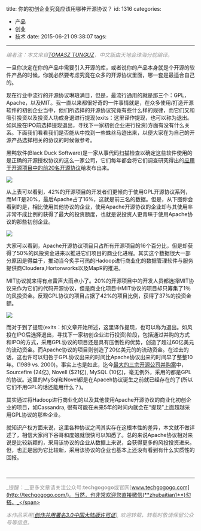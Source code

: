 title: 你的初创企业究竟应该用哪种开源协议？
id: 1316
categories:
  - 产品
  - 创业
  - 技术
date: 2015-06-21 09:38:07
tags:
---

<span style="color: #999999;">_编者注：本文来自[TOMASZ TUNGUZ](http://tomtunguz.com/images/dollars_raised_by_oss_license.png)，中文版由天地会珠海分舵编译。_</span>

一旦你决定在你的产品中需要引入开源的库，或者说你的产品本身就是个开源的软件产品的时候，你就必然要考虑究竟在众多的开源协议里面，哪一套是最适合自己的。

现在行业中流行的开源协议琳琅满目，但是，最流行通用的就是那三个：GPL，Apache，以及MIT。我一直以来都很好奇的一件事情就是，在众多使用/打造开源软件的初创企业当中，他们所选择的开源协议究竟有些什么样的规律，而它们又和吸引投资以及投资人功成身退进行提现(exits：这里译作提现，也可以称为退出。如风投在IPO前选择提现退出，寻找下一家初创企业进行投资)方面有没有什么关系。下面我们看看我们是否能从中找到一些蛛丝马迹出来，以便大家在为自己的开源产品选择相关的协议的时候做参考。

黑鸭软件(Black Duck Software)是一家从事代码扫描检查以确定这些软件使用的是正确的开源授权协议的这么一家公司，它们每年都会将它们调查研究得出的[应用于开源项目中的前20名开源协议](https://www.blackducksoftware.com/resources/data/top-20-open-source-licenses)给发布出来。

![](http://upload-images.jianshu.io/upload_images/264714-80e769229e1f517a.png?imageMogr2/auto-orient/strip%7CimageView2/2/w/1240)

从上表可以看到，42%的开源项目的开发者们更倾向于使用GPL开源协议系列，而MIT是20%，最后Apache占了16%，这就是前三名的数据。但是，从下图你会看到的是，相比使用其他协议的企业，使用Apache开源协议的企业却与其使用率非常不成比例的获得了最大的投资额度，也就是说投资人更青睐于使用Apache协议的那些初创企业。

![](http://tomtunguz.com/images/dollars_raised_by_oss_license.png)

大家可以看到，Apache开源协议项目只占所有开源项目的16个百分比，但是却获得了50%的风投资金进来以推进它们项目的商业化进程。其实这个数据很大一部分原因是得益于，推动当今炙手可热的Hadoop进行商业化的数据管理软件与服务提供商Cloudera,Hortonworks以及MapR的推进。

MIT协议就来得有点雷声大雨点小了。20%的开源项目中的开发人员都选择MIT协议来作为它们的代码开源协议，但是商业化项目中MIT协议的项目却只筹集了1％的风投资金。反观GPL协议的项目占据了42%的项目比例，获得了37%的投资金额。

[<span class="pinContainer">![](http://tomtunguz.com/images/exits_by_oss_license.png)</span>](http://tomtunguz.com/images/exits_by_oss_license.png)

而对于到了提现(exits：如文章开始所述，这里译作提现，也可以称为退出。如风投在IPO后选择退出，寻找下一家初创企业进行投资)阶段，包括通过并购的方式和IPO的方式，采用GPL协议的项目还是具有压倒性的优势，创造了超过60亿美元的流动资金。而Apache协议的项目则创造了20亿美元的的流动资金。在过去的话，这也许可以归咎于GPL协议出来的时间比Apache协议出来的时间早了整整10年。(1989 vs. 2000)。事实上也是如此，迄今[最大的三宗开源公司并购案](http://tomtunguz.com/open-source-software-environment/)中，Sourcefire (24亿), Novell ($21亿), MySQL (10亿)，毫无例外，采用的都是GPL的协议。这里的MySql和Novel都是在Apaceh协议诞生之前就已经存在的了(所以它们不用GPL的话还能用什么？)。

其实通过将Hadoop进行商业化的以及其他使用Apache开源协议的商业化初创企业的项目，如Cassandra, 很有可能在未来5年的时间内就会在“提现”上面超越采用GPL协议的那些企业。

就知识产权方面来说，这里各种协议之间其实存在这根本性的差异，本文就不做详述了，相信大家问下谷哥和度娘就很快可以知悉了。总的来说Apache协议相对来说是比较新颖的，采用该协议的企业从数据上来说，会获得更多的风投投资进来。但，也正是因为它比较新，采用该协议的企业也基本上还没有看到有什么实质性的回报。

&nbsp;

* * *

<span style="color: #999999;">_提醒：__更多文章请关注公众号:**techgogogo**或官网[www.techgogogo.com](http://techgogogo.com/)。当然，也非常欢迎您直接微信(**zhubaitian1**)勾搭。_</span>

<span style="color: #999999;">_本作品采用[[创作共用署名3.0中国大陆版许可证](http://creativecommons.org/licenses/by/3.0/cn/)], 欢迎转载，转载时敬请保留公众号等信息。_</span>
